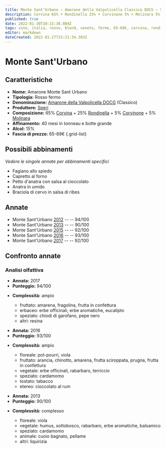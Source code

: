 ```yaml
---
title: Monte Sant'Urbano – Amarone della Valpolicella Classico DOCG – Speri – Veneto (IT) – 65-69€ – 4★-5★
description: Corvina 65% + Rondinella 25% + Corvinone 5% + Molinara 5% | Fagiano allo spiedo – Capretto al forno – Petto d'anatra con salsa al cioccolato – Anatra in umido – Braciola di cervo in salsa di ribes
published: true
date: 2022-01-30T10:15:38.884Z
tags: vino, italia, rosso, blend, veneto, fermo, 65-69€, corvina, rondinella, capretto al forno, corvinone, molinara, fagiano allo spiedo, petto d'anatra con salsa al cioccolato, anatra in umido, Braciola di cervo in salsa di ribes
editor: markdown
dateCreated: 2022-01-27T15:21:34.303Z
---
```


# Monte Sant'Urbano

## Caratteristiche
- **Nome:** <span class="nome">Amarone Monte Sant Urbano</span>
- **Tipologia:** Rosso fermo
- **Denominazione:** <span class="denominazione">[Amarone della Valpolicella DOCG](/denominazioni/Italia/Veneto/DOCG/Amarone-della-Valpolicella) (Classico)</span>
- **Produttore:** <span class="cantina">[Speri](/produttori/Italia/Veneto/Speri)</span> 
- **Composizione:** 65% [Corvina](/vitigni/Italia/bacca-nera/corvina) + 25% [Rondinella](/vitigni/Italia/bacca-nera/rondinella) + 5% [Corvinone](/vitigni/Italia/bacca-nera/corvinone) + 5% [Molinara](/vitigni/Italia/bacca-nera/molinara)
- **Affinamento:** 40 mesi in tonneau e botte grande
- **Alcol:** 15%
- **Fascia di prezzo:** 65-69€
{.grid-list}




## Possibili abbinamenti
*Vedere le singole annate per abbinamenti specifici*

- Fagiano allo spiedo
- Capretto al forno
- Petto d'anatra con salsa al cioccolato
- Anatra in umido
- Braciola di cervo in salsa di ribes

## Annate
- Monte Sant'Urbano [2012](/vini/Italia/Veneto/Speri/Amarone-Monte-Sant-Urbano/2012) -- <span class="star-5"></span> -- 94/100
- Monte Sant'Urbano [2013](/vini/Italia/Veneto/Speri/Amarone-Monte-Sant-Urbano/2013) -- <span class="star-4"></span> -- 90/100
- Monte Sant'Urbano [2015](/vini/Italia/Veneto/Speri/Amarone-Monte-Sant-Urbano/2015) -- <span class="star-5"></span> -- 92/100
- Monte Sant'Urbano [2016](/vini/Italia/Veneto/Speri/Amarone-Monte-Sant-Urbano/2016) -- <span class="star-5"></span> -- 93/100
- Monte Sant'Urbano [2017](/vini/Italia/Veneto/Speri/Amarone-Monte-Sant-Urbano/2017) -- <span class="star-5"></span> -- 92/100


## Confronto annate

### Analisi olfattiva

<div class="confronto-grid">
  <div class="annata">
    <ul>
      <li><b>Annata:</b> <span class="annocorrente">2017</span></li>
      <li><b>Punteggio:</b> <span class="punteggio">94/100</span></li>
    </ul>
    <div class="vini vini-2017"></div>
    <ul>
      <li><b>Complessità:</b> <span class="complessitaVino">ampio</span></li>
      <ul>
        <li><span class="fruttatoInput">fruttato:</span> amarena, fragolina, frutta in confettura</li>
        <li><span class="vegetaleInput">erbaceo:</span> erbe officinali, erbe aromatiche, eucalipto</li>
        <li><span class="speziatoInput">speziato:</span> chiodi di garofano, pepe nero</li>
        <li><span class="altriInput">altri:</span> resina</li>
      </ul>
    </ul>
  </div>
  <div class="annata">
    <ul>
      <li><b>Annata:</b> <span class="annocorrente">2016</span></li>
      <li><b>Punteggio:</b> <span class="punteggio">93/100</span></li>
    </ul>
    <div class="vini vini-2016"></div>
    <ul>
      <li><b>Complessità:</b> <span class="complessitaVino">ampio</span></li>
      <ul>
      <li><span class="florealeInput">floreale</span>: pot-pourri, viola</li>
      <li><span class="fruttatoInput">fruttato</span>: arancia, chinotto, amarena, frutta sciroppata, prugna, frutta in confettura</li>
      <li><span class="vegetaleInput">vegetale</span>: erbe officinali, rabarbaro, terriccio</li>
      <li><span class="speziatoInput">speziato</span>: cardamomo</li>
      <li><span class="tostatoInput">tostato</span>: tabacco</li>
      <li><span class="etereoInput">etereo</span>: cioccolato al rum</li>
      </ul>
    </ul>
  </div>
  <div class="annata">
    <ul>
      <li><b>Annata:</b> <span class="annocorrente">2013</span></li>
      <li><b>Punteggio:</b> <span class="punteggio">90/100</span></li>
    </ul>
    <div class="vini vini-2013"></div>
    <ul>
      <li><b>Complessità:</b> <span class="complessitaVino">complesso</span></li>
      <ul>
      <li><span class="florealeInput">floreale</span>: viola</li>
      <li><span class="vegetaleInput">vegetale</span>: humus, sottobosco, rabarbaro, erbe aromatiche, balsamico</li>
      <li><span class="speziatoInput">speziato</span>: cardamomo</li>
      <li><span class="animaleInput">animale</span>: cuoio bagnato, pellame</li>
      <li><span class="altriInput">altri</span>: liquirizia</li>
      </ul>
    </ul>
  </div>
</div>